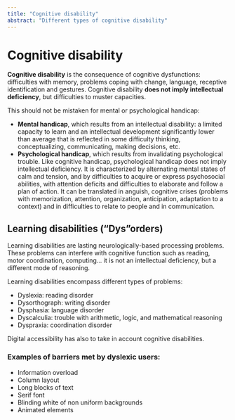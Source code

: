 ```yaml
---
title: "Cognitive disability"
abstract: "Different types of cognitive disability"
---
```


# Cognitive disability

**Cognitive disability** is the consequence of cognitive dysfunctions: difficulties with memory, problems coping with change, language, receptive identification and gestures. Cognitive disability **does not imply intellectual deficiency**, but difficulties to muster capacities.

This should not be mistaken for mental or psychological handicap:

- **Mental handicap**, which results from an intellectual disability: a limited capacity to learn and an intellectual development significantly lower than average that is reflected in some difficulty thinking, conceptualizing, communicating, making decisions, etc.
- **Psychological handicap**, which results from invalidating psychological trouble. Like cognitive handicap, psychological handicap does not imply intellectual deficiency. It is characterized by alternating mental states of calm and tension, and by difficulties to acquire or express psychosocial abilities, with attention deficits and difficulties to elaborate and follow a plan of action. It can be translated in anguish, cognitive crises (problems with memorization, attention, organization, anticipation, adaptation to a context) and in difficulties to relate to people and in communication.

## Learning disabilities (“Dys”orders)

Learning disabilities are lasting neurologically-based processing problems. These problems can interfere with cognitive function such as reading, motor coordination, computing… it is not an intellectual deficiency, but a different mode of reasoning.

Learning disabilities encompass different types of problems:

- Dyslexia: reading disorder
- Dysorthograph: writing disorder
- Dysphasia: language disorder
- Dyscalculia: trouble with arithmetic, logic, and mathematical reasoning
- Dyspraxia: coordination disorder

Digital accessibility has also to take in account cognitive disabilities. 

### Examples of barriers met by dyslexic users:

- Information overload
- Column layout
- Long blocks of text
- Serif font
- Blinding white of non uniform backgrounds
- Animated elements
